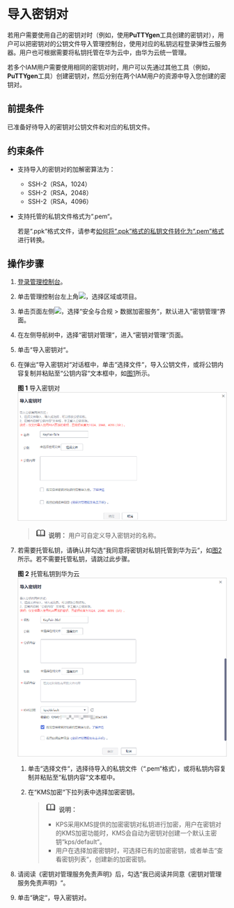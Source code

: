 # 导入密钥对<a name="dew_01_0035"></a>

若用户需要使用自己的密钥对时（例如，使用**PuTTYgen**工具创建的密钥对），用户可以把密钥对的公钥文件导入管理控制台，使用对应的私钥远程登录弹性云服务器。用户也可根据需要将私钥托管在华为云中，由华为云统一管理。

若多个IAM用户需要使用相同的密钥对时，用户可以先通过其他工具（例如，**PuTTYgen**工具）创建密钥对，然后分别在两个IAM用户的资源中导入您创建的密钥对。

## 前提条件<a name="section74941115734"></a>

已准备好待导入的密钥对公钥文件和对应的私钥文件。

## 约束条件<a name="section118951433379"></a>

-   支持导入的密钥对的加解密算法为：
    -   SSH-2（RSA，1024）
    -   SSH-2（RSA，2048）
    -   SSH-2（RSA，4096）

-   支持托管的私钥文件格式为“.pem“。

    若是“.ppk“格式文件，请参考[如何将“.ppk”格式的私钥文件转化为“.pem”格式](https://support.huaweicloud.com/dew_faq/dew_01_0099.html)进行转换。


## 操作步骤<a name="section12791509154839"></a>

1.  [登录管理控制台](https://console.huaweicloud.com)。
2.  单击管理控制台左上角![](figures/icon_region-12.png)，选择区域或项目。
3.  单击页面左侧![](figures/icon-servicelist-13.png)，选择“安全与合规  \>  数据加密服务“，默认进入“密钥管理“界面。
4.  在左侧导航树中，选择“密钥对管理“，进入“密钥对管理“页面。
5.  单击“导入密钥对“。
6.  在弹出“导入密钥对“对话框中，单击“选择文件“，导入公钥文件，或将公钥内容复制并粘贴至“公钥内容“文本框中，如[图1](#fig5941841714437)所示。

    **图 1**  导入密钥对<a name="fig5941841714437"></a>  
    ![](figures/导入密钥对.png "导入密钥对")

    >![](public_sys-resources/icon-note.gif) **说明：** 
    >用户可自定义导入密钥对的名称。

7.  若需要托管私钥，请确认并勾选“我同意将密钥对私钥托管到华为云“，如[图2](#fig551553412127)所示。若不需要托管私钥，请跳过此步骤。

    **图 2**  托管私钥到华为云<a name="fig551553412127"></a>  
    ![](figures/托管私钥到华为云.png "托管私钥到华为云")

    1.  单击“选择文件“，选择待导入的私钥文件（“.pem“格式），或将私钥内容复制并粘贴至“私钥内容“文本框中。
    2.  在“KMS加密“下拉列表中选择加密密钥。

        >![](public_sys-resources/icon-note.gif) **说明：** 
        >-   KPS采用KMS提供的加密密钥对私钥进行加密，用户在密钥对的KMS加密功能时，KMS会自动为密钥对创建一个默认主密钥“kps/default“。
        >-   用户在选择加密密钥时，可选择已有的加密密钥，或者单击“查看密钥列表“，创建新的加密密钥。


8.  请阅读《密钥对管理服务免责声明》后，勾选“我已阅读并同意《密钥对管理服务免责声明》“。
9.  单击“确定“，导入密钥对。

